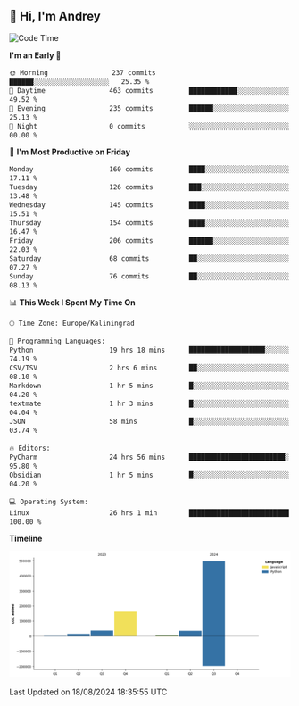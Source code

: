 ## 👋 Hi, I'm Andrey

<!--START_SECTION:waka-->
![Code Time](http://img.shields.io/badge/Code%20Time-333%20hrs%2017%20mins-blue)

**I'm an Early 🐤** 

```text
🌞 Morning                237 commits         ██████░░░░░░░░░░░░░░░░░░░   25.35 % 
🌆 Daytime                463 commits         ████████████░░░░░░░░░░░░░   49.52 % 
🌃 Evening                235 commits         ██████░░░░░░░░░░░░░░░░░░░   25.13 % 
🌙 Night                  0 commits           ░░░░░░░░░░░░░░░░░░░░░░░░░   00.00 % 
```
📅 **I'm Most Productive on Friday** 

```text
Monday                   160 commits         ████░░░░░░░░░░░░░░░░░░░░░   17.11 % 
Tuesday                  126 commits         ███░░░░░░░░░░░░░░░░░░░░░░   13.48 % 
Wednesday                145 commits         ████░░░░░░░░░░░░░░░░░░░░░   15.51 % 
Thursday                 154 commits         ████░░░░░░░░░░░░░░░░░░░░░   16.47 % 
Friday                   206 commits         ██████░░░░░░░░░░░░░░░░░░░   22.03 % 
Saturday                 68 commits          ██░░░░░░░░░░░░░░░░░░░░░░░   07.27 % 
Sunday                   76 commits          ██░░░░░░░░░░░░░░░░░░░░░░░   08.13 % 
```


📊 **This Week I Spent My Time On** 

```text
🕑︎ Time Zone: Europe/Kaliningrad

💬 Programming Languages: 
Python                   19 hrs 18 mins      ███████████████████░░░░░░   74.19 % 
CSV/TSV                  2 hrs 6 mins        ██░░░░░░░░░░░░░░░░░░░░░░░   08.10 % 
Markdown                 1 hr 5 mins         █░░░░░░░░░░░░░░░░░░░░░░░░   04.20 % 
textmate                 1 hr 3 mins         █░░░░░░░░░░░░░░░░░░░░░░░░   04.04 % 
JSON                     58 mins             █░░░░░░░░░░░░░░░░░░░░░░░░   03.74 % 

🔥 Editors: 
PyCharm                  24 hrs 56 mins      ████████████████████████░   95.80 % 
Obsidian                 1 hr 5 mins         █░░░░░░░░░░░░░░░░░░░░░░░░   04.20 % 

💻 Operating System: 
Linux                    26 hrs 1 min        █████████████████████████   100.00 % 
```

**Timeline**

![Lines of Code chart](https://raw.githubusercontent.com/Mist3s/Mist3s/main/assets/bar_graph.png)


 Last Updated on 18/08/2024 18:35:55 UTC
<!--END_SECTION:waka-->

